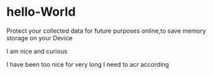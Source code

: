# hello-World
Protect your collected data for future purposes online,to save memory storage on your Device

I am nice and curious

I have been too nice for very long I need to acr according
